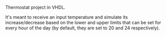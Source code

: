 Thermostat project in VHDL.

It's meant to receive an input temperature and simulate its increase/decrease based on the lower and upper limits that can be set for every hour of the day (by default, they are set to 20 and 24 respectively).

